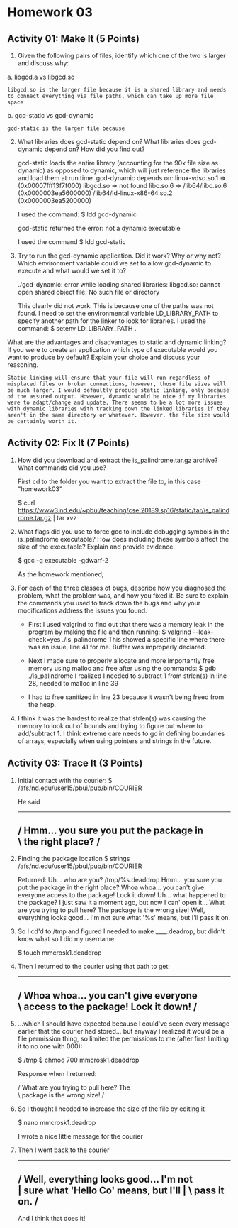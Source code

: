 Homework 03
===========

Activity 01: Make It (5 Points)
-------------------------------
1) Given the following pairs of files, identify which one of the two is larger and discuss why:

a. libgcd.a vs libgcd.so
	
	libgcd.so is the larger file because it is a shared library and needs to connect everything via file paths, which can take up more file space

b. gcd-static vs gcd-dynamic

	gcd-static is the larger file because 
	

2) What libraries does gcd-static depend on? What libraries does gcd-dynamic depend on? How did you find out?

	gcd-static loads the entire library (accounting for the 90x file size as dynamic) as opposed to dynamic, which will just reference the libraries and load them at run time. gcd-dynamic depends on:
		linux-vdso.so.1 =>  (0x00007fff13f7f000)
		libgcd.so => not found
		libc.so.6 => /lib64/libc.so.6 (0x0000003ea5600000)
		/lib64/ld-linux-x86-64.so.2 (0x0000003ea5200000)
	
	I used the command:
	$ ldd gcd-dynamic
	
	gcd-static returned the error:
	not a dynamic executable
	
	I used the command
	$ ldd gcd-static

3) Try to run the gcd-dynamic application. Did it work? Why or why not? Which environment variable could we set to allow gcd-dynamic to execute and what would we set it to?

	./gcd-dynamic: error while loading shared libraries: libgcd.so: cannot open shared object file: No such file or directory
	
	This clearly did not work. This is because one of the paths was not found. I need to set the environmental variable LD_LIBRARY_PATH to specify another path for the linker to look for libraries. I used the command:
	$ setenv LD_LIBRARY_PATH .

What are the advantages and disadvantages to static and dynamic linking? If you were to create an application which type of executable would you want to produce by default? Explain your choice and discuss your reasoning.

	Static linking will ensure that your file will run regardless of misplaced files or broken connections, however, those file sizes will be much larger. I would defaultly produce static linking, only because of the assured output. However, dynamic would be nice if my libraries were to adapt/change and update. There seems to be a lot more issues with dynamic libraries with tracking down the linked libraries if they aren't in the same directory or whatever. However, the file size would be certainly worth it.

Activity 02: Fix It (7 Points)
------------------------------

1) How did you download and extract the is_palindrome.tar.gz archive? What commands did you use?

	First cd to the folder you want to extract the file to, in this case "homework03"
	
	$ curl https://www3.nd.edu/~pbui/teaching/cse.20189.sp16/static/tar/is_palindrome.tar.gz | tar xvz
	
2) What flags did you use to force gcc to include debugging symbols in the is_palindrome executable? How does including these symbols affect the size of the executable? Explain and provide evidence.

	$ gcc -g executable -gdwarf-2
	
	As the homework mentioned, 

3) For each of the three classes of bugs, describe how you diagnosed the problem, what the problem was, and how you fixed it. Be sure to explain the commands you used to track down the bugs and why your modifications address the issues you found.
	
	- First I used valgrind to find out that there was a memory leak in the program by making the file and then running: $ valgrind --leak-check=yes ./is_palindrome
	This showed a specific line where there was an issue, line 41 for me. Buffer was improperly declared.
	
	- Next I made sure to properly allocate and more importantly free memory using malloc and free after using the commands:
	$ gdb ./is_palindrome
	I realized I needed to subtract 1 from strlen(s) in line 28, needed to malloc in line 39
	
	- I had to free sanitized in line 23 because it wasn't being freed from the heap. 
	
4) I think it was the hardest to realize that strlen(s) was causing the memory to look out of bounds and trying to figure out where to add/subtract 1. I think extreme care needs to go in defining boundaries of arrays, especially when using pointers and strings in the future.



Activity 03: Trace It (3 Points)
--------------------------------

1) Initial contact with the courier:
	$ /afs/nd.edu/user15/pbui/pub/bin/COURIER
	
	He said
	 ________________________________________ 
	/ Hmm... you sure you put the package in \
	\ the right place?                       /
	 ---------------------------------------- 
	
2) Finding the package location
	$ strings /afs/nd.edu/user15/pbui/pub/bin/COURIER
	
	Returned:
	Uh... who are you?
	/tmp/%s.deaddrop
	Hmm... you sure you put the package in the right place?
	Whoa whoa... you can't give everyone access to the package! Lock it down!
	Uh... what happened to the package?  I just saw it a moment ago, but now I can' open it...
	What are you trying to pull here?  The package is the wrong size!
	Well, everything looks good... I'm not sure what '%s' means, but I'll pass it on.
	
3) So I cd'd to /tmp and figured I needed to make ____.deadrop, but didn't know what so I did my username

	$ touch mmcrosk1.deaddrop
	
4) Then I returned to the courier using that path to get:

	 ______________________________________ 
	/ Whoa whoa... you can't give everyone \
	\ access to the package! Lock it down! /
	 -------------------------------------- 
	
5) ...which I should have expected because I could've seen every message earlier that the courier had stored... but anyway I realized it would be a file permission thing, so limited the permissions to me (after first limiting it to no one with 000):
	
	$ /tmp
	$ chmod 700 mmcrosk1.deaddrop 
	
	
	Response when I returned:
	
	/ What are you trying to pull here? The \
	\ package is the wrong size!            /
	
6) So I thought I needed to increase the size of the file by editing it

	$ nano mmcrosk1.deadrop
	
	I wrote a nice little message for the courier
	
7) Then I went back to the courier

	 ________________________________________ 
	/ Well, everything looks good... I'm not \
	| sure what 'Hello Co' means, but I'll   |
	\ pass it on.                            /
	 ---------------------------------------- 

	And I think that does it!
